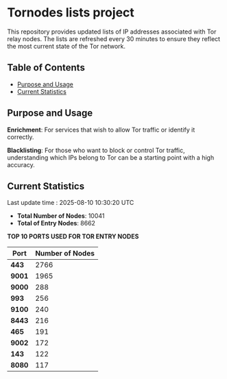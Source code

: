 # Tornodes lists project

This repository provides updated lists of IP addresses associated with Tor relay nodes. The lists are refreshed every 30 minutes to ensure they reflect the most current state of the Tor network.

## Table of Contents

- [Purpose and Usage](#purpose-and-usage)
- [Current Statistics](#current-statistics)


## Purpose and Usage

**Enrichment**: For services that wish to allow Tor traffic or identify it correctly.

**Blacklisting**: For those who want to block or control Tor traffic, understanding which IPs belong to Tor can be a starting point with a high accuracy.

## Current Statistics

Last update time : 2025-08-10 10:30:20 UTC

- **Total Number of Nodes**: 10041
- **Total of Entry Nodes**: 8662

**TOP 10 PORTS USED FOR TOR ENTRY NODES**

| **Port** | **Number of Nodes** |
|------|-----------------|
| **443**   | 2766  |
| **9001**   | 1965  |
| **9000**   | 288  |
| **993**   | 256  |
| **9100**   | 240  |
| **8443**   | 216  |
| **465**   | 191  |
| **9002**   | 172  |
| **143**   | 122  |
| **8080**   | 117  |

